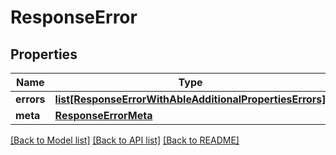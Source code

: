 # ResponseError

## Properties
Name | Type | Description | Notes
------------ | ------------- | ------------- | -------------
**errors** | [**list[ResponseErrorWithAbleAdditionalPropertiesErrors]**](ResponseErrorWithAbleAdditionalPropertiesErrors.md) |  | 
**meta** | [**ResponseErrorMeta**](ResponseErrorMeta.md) |  | [optional] 

[[Back to Model list]](../README.md#documentation-for-models) [[Back to API list]](../README.md#documentation-for-api-endpoints) [[Back to README]](../README.md)

